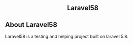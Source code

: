 <h2 align="center">Laravel58</h2>



## About Laravel58

Laravel58 is a testing and helping project built on laravel 5.8.


